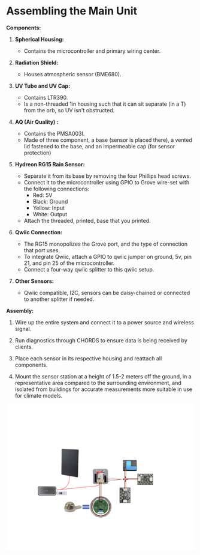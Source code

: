# Assembling the Main Unit

**Components:**

1. **Spherical Housing:**
   - Contains the microcontroller and primary wiring center.

2. **Radiation Shield:**
   - Houses atmospheric sensor (BME680).

3. **UV Tube and UV Cap:**
   - Contains LTR390.
   - Is a non-threaded 1in housing such that it can sit separate (in a T) from the orb, so UV isn't
   obstructed.

5. **AQ (Air Quality) :**
   - Contains the PMSA003I.
   - Made of three component, a base (sensor is placed there), a vented lid fastened to the base,
   and an impermeable cap (for sensor protection)


6. **Hydreon RG15 Rain Sensor:**
   - Separate it from its base by removing the four Phillips head screws.
   - Connect it to the microcontroller using GPIO to Grove wire-set with the following connections:
     - Red: 5V
     - Black: Ground
     - Yellow: Input
     - White: Output
    - Attach the threaded, printed, base that you printed.

7. **Qwiic Connection:**
   - The RG15 monopolizes the Grove port, and the type of connection that port uses.
   - To integrate Qwiic, attach a GPIO to qwiic jumper on ground, 5v, pin 21, and pin 25 of the microcontroller.
   - Connect a four-way qwiic splitter to this qwiic setup.

8. **Other Sensors:**
   - Qwiic compatible, I2C, sensors can be daisy-chained or connected to another splitter if needed.

**Assembly:**

1. Wire up the entire system and connect it to a power source and wireless signal.

2. Run diagnostics through CHORDS to ensure data is being received by clients.

3. Place each sensor in its respective housing and reattach all components.

4. Mount the sensor station at a height of 1.5-2 meters off the ground, in a representative area compared to the surrounding environment, and isolated from buildings for accurate measurements more suitable in use for climate models.

![wiring](.././img/electronic_layout.png)
